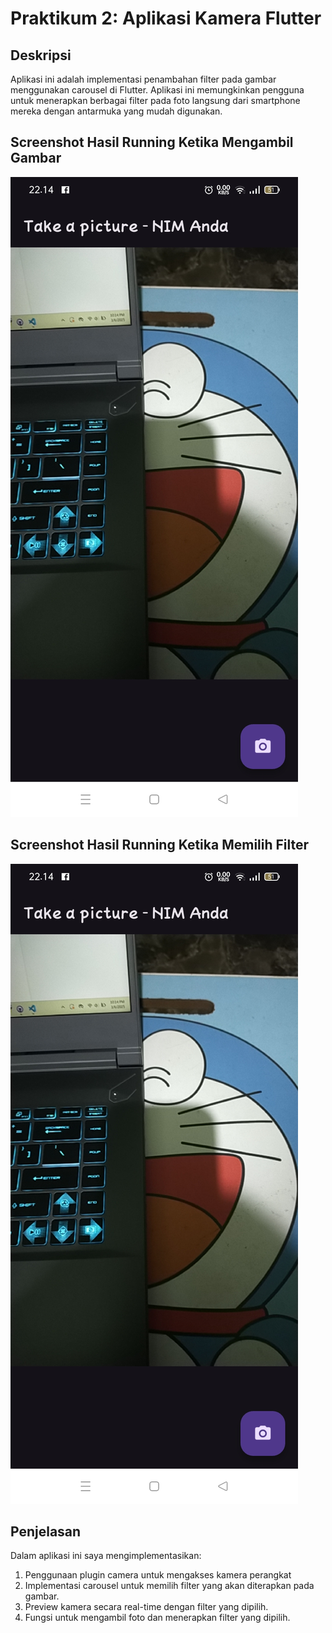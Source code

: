 # Praktikum 2: Aplikasi Kamera Flutter

## Deskripsi
Aplikasi ini adalah implementasi penambahan filter pada gambar menggunakan carousel di Flutter. 
Aplikasi ini memungkinkan pengguna untuk menerapkan berbagai filter pada foto langsung dari smartphone mereka dengan antarmuka yang mudah digunakan.

## Screenshot Hasil Running Ketika Mengambil Gambar
![Screenshot aplikasi kamera](assets/praktikum%203_takepicture.jpg)

## Screenshot Hasil Running Ketika Memilih Filter
![Screenshot aplikasi kamera](assets/praktikum%203_takepicture.jpg)


## Penjelasan
Dalam aplikasi ini saya mengimplementasikan:
1. Penggunaan plugin camera untuk mengakses kamera perangkat
2. Implementasi carousel untuk memilih filter yang akan diterapkan pada gambar.
3. Preview kamera secara real-time dengan filter yang dipilih.
4. Fungsi untuk mengambil foto dan menerapkan filter yang dipilih.

